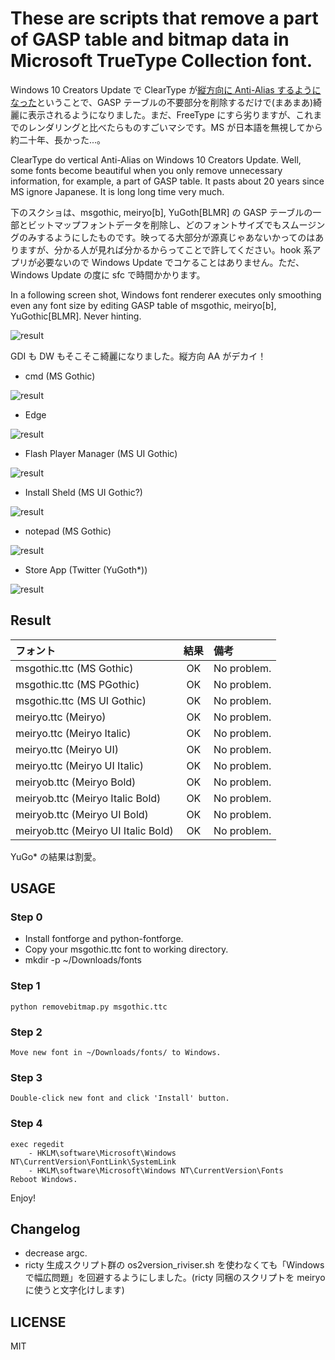 # These are scripts that remove a part of GASP table and bitmap data in Microsoft TrueType Collection font.

Windows 10 Creators Update で ClearType が[縦方向に Anti-Alias するようになった](http://silight.hatenablog.jp/entry/2017/05/03/144138)ということで、GASP テーブルの不要部分を削除するだけで(まあまあ)綺麗に表示されるようになりました。まだ、FreeType にすら劣りますが、これまでのレンダリングと比べたらものすごいマシです。MS が日本語を無視してから約二十年、長かった...。

ClearType do vertical Anti-Alias on Windows 10 Creators Update. Well, some fonts become beautiful when you only remove unnecessary information, for example, a part of GASP table. It pasts about 20 years since MS ignore Japanese. It is long long time very much.

下のスクショは、msgothic, meiryo[b], YuGoth[BLMR] の GASP テーブルの一部とビットマップフォントデータを削除し、どのフォントサイズでもスムージングのみするようにしたものです。映ってる大部分が源真じゃあないかってのはありますが、分かる人が見れば分かるからってことで許してください。hook 系アプリが必要ないので Windows Update でコケることはありません。ただ、Windows Update の度に sfc で時間かかります。

In a following screen shot, Windows font renderer executes only smoothing even any font size by editing GASP table of msgothic, meiryo[b], YuGothic[BLMR]. Never hinting.

![result](./images/msgss.png)

GDI も DW もそこそこ綺麗になりました。縦方向 AA がデカイ！

- cmd (MS Gothic)

![result](./images/cmd-ss.png)

- Edge

![result](./images/edge-ss.png)

- Flash Player Manager (MS UI Gothic)

![result](./images/flashctl-ss.png)

- Install Sheld (MS UI Gothic?)

![result](./images/installer-ss.png)

- notepad (MS Gothic)

![result](./images/notepad-ss.png)

- Store App (Twitter (YuGoth*))

![result](./images/tw-ss.png)


## Result

| フォント                            | 結果 | 備考        |
|:------------------------------------|:----:|:------------|
| msgothic.ttc (MS Gothic)            | OK   | No problem. |
| msgothic.ttc (MS PGothic)           | OK   | No problem. |
| msgothic.ttc (MS UI Gothic)         | OK   | No problem. |
| meiryo.ttc (Meiryo)                 | OK   | No problem. |
| meiryo.ttc (Meiryo Italic)          | OK   | No problem. |
| meiryo.ttc (Meiryo UI)              | OK   | No problem. |
| meiryo.ttc (Meiryo UI Italic)       | OK   | No problem. |
| meiryob.ttc (Meiryo Bold)           | OK   | No problem. |
| meiryob.ttc (Meiryo Italic Bold)    | OK   | No problem. |
| meiryob.ttc (Meiryo UI Bold)        | OK   | No problem. |
| meiryob.ttc (Meiryo UI Italic Bold) | OK   | No problem. |

YuGo* の結果は割愛。


## USAGE

### Step 0

- Install fontforge and python-fontforge.
- Copy your msgothic.ttc font to working directory.
- mkdir -p ~/Downloads/fonts


### Step 1

```
python removebitmap.py msgothic.ttc
```


### Step 2

```
Move new font in ~/Downloads/fonts/ to Windows.
```


### Step 3

```
Double-click new font and click 'Install' button.
```


### Step 4

```
exec regedit
    - HKLM\software\Microsoft\Windows NT\CurrentVersion\FontLink\SystemLink
    - HKLM\software\Microsoft\Windows NT\CurrentVersion\Fonts
Reboot Windows.
```


Enjoy!


## Changelog

- decrease argc.
- ricty 生成スクリプト群の os2version_riviser.sh を使わなくても「Windows で幅広問題」を回避するようにしました。(ricty 同梱のスクリプトを meiryo に使うと文字化けします)


## LICENSE

MIT
